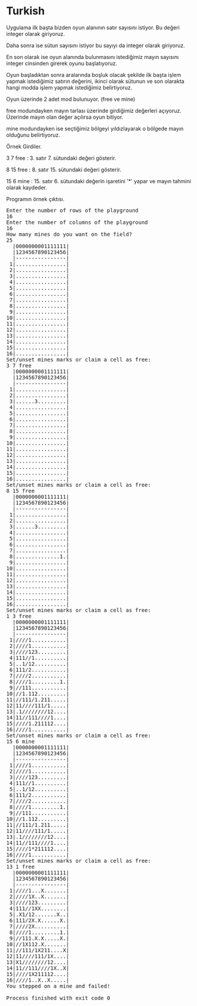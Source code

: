 <h1>Turkish</h1>

Uygulama ilk başta bizden oyun alanının satır sayısını istiyor. Bu değeri integer olarak giriyoruz.

Daha sonra ise sütun sayısını istiyor bu sayıyı da integer olarak giriyoruz.

En son olarak ise oyun alanında bulunmasını istediğimiz mayın sayısını integer cinsinden girerek oyunu başlatıyoruz.

Oyun başladıktan sonra aralarında boşluk olacak şekilde ilk başta işlem yapmak istediğimiz satırın değerini, ikinci olarak sütunun ve son olarakta hangi modda işlem yapmak istediğimiz belirtiyoruz.

Oyun üzerinde 2 adet mod bulunuyor. (free ve mine)

free modundayken mayın tarlası üzerinde girdiğimiz değerleri açıyoruz. Üzerinde mayın olan değer açılırsa oyun bitiyor.

mine modundayken ise seçtiğimiz bölgeyi yıldızlayarak o bölgede mayın olduğunu belirtiyoruz. 

Örnek Girdiler.

3 7 free : 3. satır 7. sütundaki değeri gösterir.

8 15 free : 8. satır 15. sütundaki değeri gösterir.

15 6 mine : 15. satır 6. sütundaki değerin işaretini '*' yapar ve mayın tahmini olarak kaydeder.

Programın örnek çıktısı.
<pre>
Enter the number of rows of the playground
16
Enter the number of columns of the playground
16
How many mines do you want on the field?
25
  |0000000001111111|
  |1234567890123456|
  |----------------|
 1|................|
 2|................|
 3|................|
 4|................|
 5|................|
 6|................|
 7|................|
 8|................|
 9|................|
10|................|
11|................|
12|................|
13|................|
14|................|
15|................|
16|................|
Set/unset mines marks or claim a cell as free:
3 7 free
  |0000000001111111|
  |1234567890123456|
  |----------------|
 1|................|
 2|................|
 3|......3.........|
 4|................|
 5|................|
 6|................|
 7|................|
 8|................|
 9|................|
10|................|
11|................|
12|................|
13|................|
14|................|
15|................|
16|................|
Set/unset mines marks or claim a cell as free:
8 15 free
  |0000000001111111|
  |1234567890123456|
  |----------------|
 1|................|
 2|................|
 3|......3.........|
 4|................|
 5|................|
 6|................|
 7|................|
 8|..............1.|
 9|................|
10|................|
11|................|
12|................|
13|................|
14|................|
15|................|
16|................|
Set/unset mines marks or claim a cell as free:
1 3 free
  |0000000001111111|
  |1234567890123456|
  |----------------|
 1|////1...........|
 2|////1...........|
 3|////123.........|
 4|111//1..........|
 5|..1/12..........|
 6|111/2...........|
 7|////2...........|
 8|////1.........1.|
 9|//111...........|
10|//1.112.........|
11|//111/1.211.....|
12|11////111/1.....|
13|.1////////12....|
14|11//111////1....|
15|////1.211112....|
16|////1...........|
Set/unset mines marks or claim a cell as free:
15 6 mine
  |0000000001111111|
  |1234567890123456|
  |----------------|
 1|////1...........|
 2|////1...........|
 3|////123.........|
 4|111//1..........|
 5|..1/12..........|
 6|111/2...........|
 7|////2...........|
 8|////1.........1.|
 9|//111...........|
10|//1.112.........|
11|//111/1.211.....|
12|11////111/1.....|
13|.1////////12....|
14|11//111////1....|
15|////1*211112....|
16|////1...........|
Set/unset mines marks or claim a cell as free:
13 1 free
  |0000000001111111|
  |1234567890123456|
  |----------------|
 1|////1...X.......|
 2|////1X..X.......|
 3|////123.........|
 4|111//1XX........|
 5|.X1/12.......X..|
 6|111/2X.X......X.|
 7|////2X..........|
 8|////1.........1.|
 9|//111.X.X.....X.|
10|//1X112.X.......|
11|//111/1X211....X|
12|11////111/1X....|
13|X1////////12....|
14|11//111////1X..X|
15|////1X211112....|
16|////1..X..X.....|
You stepped on a mine and failed!

Process finished with exit code 0
</pre>

